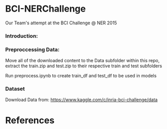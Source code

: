 # BCI-NERChallenge
Our Team's attempt at the BCI Challenge @ NER 2015
### Introduction:

### Preproccessing Data:

Move all of the downloaded content to the Data subfolder within this repo, extract the train.zip and test.zip to their respective train and test subfolders

Run preprocess.ipynb to create train_df and test_df to be used in models

### Dataset
Download Data from: https://www.kaggle.com/c/inria-bci-challenge/data

# References

